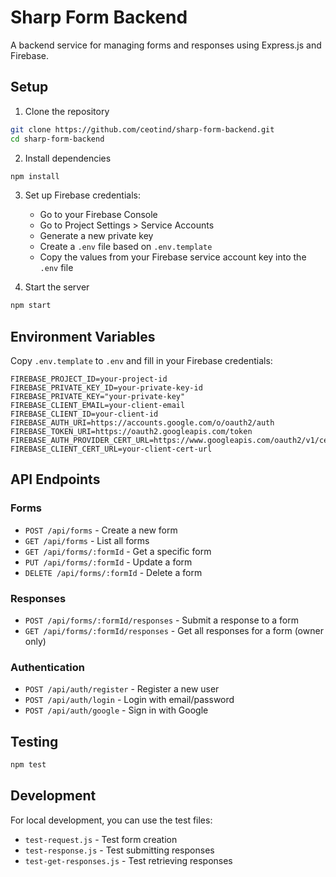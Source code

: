 # Sharp Form Backend

A backend service for managing forms and responses using Express.js and Firebase.

## Setup

1. Clone the repository
```bash
git clone https://github.com/ceotind/sharp-form-backend.git
cd sharp-form-backend
```

2. Install dependencies
```bash
npm install
```

3. Set up Firebase credentials:
   - Go to your Firebase Console
   - Go to Project Settings > Service Accounts
   - Generate a new private key
   - Create a `.env` file based on `.env.template`
   - Copy the values from your Firebase service account key into the `.env` file

4. Start the server
```bash
npm start
```

## Environment Variables

Copy `.env.template` to `.env` and fill in your Firebase credentials:

```env
FIREBASE_PROJECT_ID=your-project-id
FIREBASE_PRIVATE_KEY_ID=your-private-key-id
FIREBASE_PRIVATE_KEY="your-private-key"
FIREBASE_CLIENT_EMAIL=your-client-email
FIREBASE_CLIENT_ID=your-client-id
FIREBASE_AUTH_URI=https://accounts.google.com/o/oauth2/auth
FIREBASE_TOKEN_URI=https://oauth2.googleapis.com/token
FIREBASE_AUTH_PROVIDER_CERT_URL=https://www.googleapis.com/oauth2/v1/certs
FIREBASE_CLIENT_CERT_URL=your-client-cert-url
```

## API Endpoints

### Forms
- `POST /api/forms` - Create a new form
- `GET /api/forms` - List all forms
- `GET /api/forms/:formId` - Get a specific form
- `PUT /api/forms/:formId` - Update a form
- `DELETE /api/forms/:formId` - Delete a form

### Responses
- `POST /api/forms/:formId/responses` - Submit a response to a form
- `GET /api/forms/:formId/responses` - Get all responses for a form (owner only)

### Authentication
- `POST /api/auth/register` - Register a new user
- `POST /api/auth/login` - Login with email/password
- `POST /api/auth/google` - Sign in with Google

## Testing

```bash
npm test
```

## Development

For local development, you can use the test files:
- `test-request.js` - Test form creation
- `test-response.js` - Test submitting responses
- `test-get-responses.js` - Test retrieving responses
